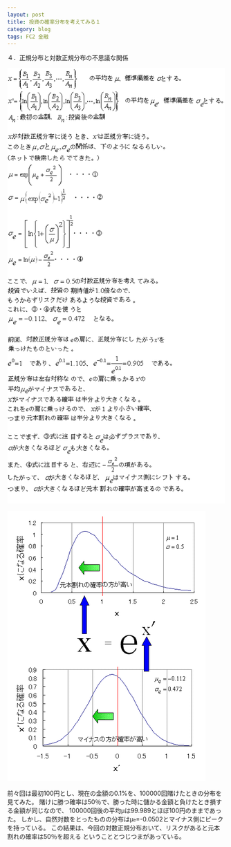 ```yaml
---
layout: post
title: 投資の確率分布を考えてみる１
category: blog
tags: FC2 金融
---
```


４．正規分布と対数正規分布の不思議な関係

![image](/images/2008nukoriki/txt9.gif)

![image](/images/2008nukoriki/glf9.gif)


前々回は最初100円とし、現在の金額の0.1%を、100000回賭けたときの分布を見てみた。
賭けに勝つ確率は50％で、勝った時に儲かる金額と負けたとき損する金額が同じなので、
100000回後の平均μは99.989とほぼ100円のままであった。
しかし、自然対数をとったものの分布はμ<span style="font-size:x-small;">e</span>=-0.0502とマイナス側にピークを持っている。
この結果は、今回の対数正規分布おいて、リスクがあると元本割れの確率は50％を超える
ということとつじつまがあっている。
